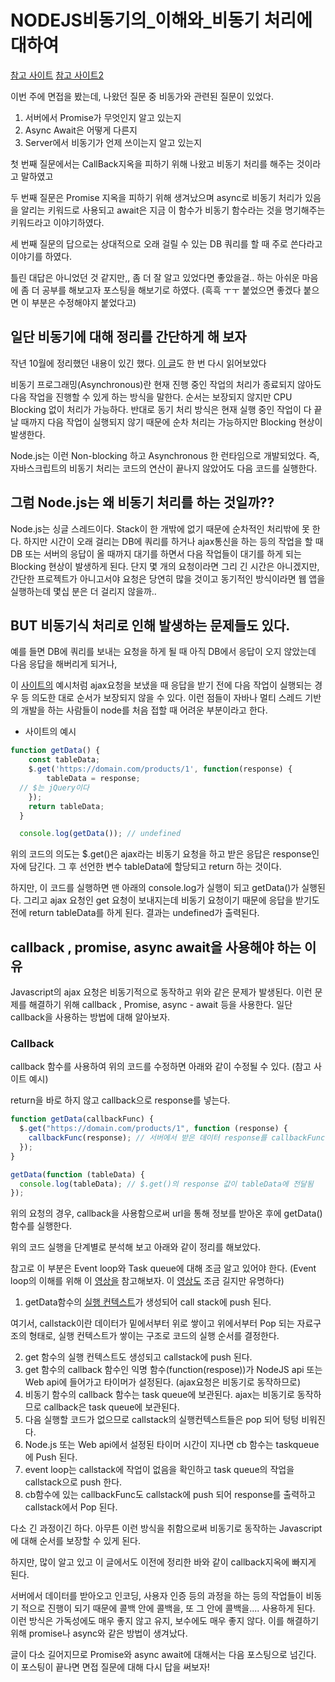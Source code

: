 # NODEJS비동기의\_이해와\_비동기 처리에 대하여

[참고 사이트](https://joshua1988.github.io/web-development/javascript/javascript-asynchronous-operation/) [참고 사이트2](https://intrepidgeeks.com/tutorial/why-use-learn-js-asyncawait-feat-asynchronous-processing)

이번 주에 면접을 봤는데, 나왔던 질문 중 비동가와 관련된 질문이 있었다.

1.  서버에서 Promise가 무엇인지 알고 있는지
2.  Async Await은 어떻게 다른지
3.  Server에서 비동기가 언제 쓰이는지 알고 있는지

첫 번째 질문에서는 CallBack지옥을 피하기 위해 나왔고 비동기 처리를 해주는 것이라고 말하였고

두 번째 질문은 Promise 지옥을 피하기 위해 생겨났으며 async로 비동기 처리가 있음을 알리는 키워드로 사용되고 await은 지금 이 함수가 비동기 함수라는 것을 명기해주는 키워드라고 이야기하였다.

세 번째 질문의 답으로는 상대적으로 오래 걸릴 수 있는 DB 쿼리를 할 때 주로 쓴다라고 이야기를 하였다.

틀린 대답은 아니었던 것 같지만,, 좀 더 잘 알고 있었다면 좋았을걸.. 하는 아쉬운 마음에 좀 더 공부를 해보고자 포스팅을 해보기로 하였다. (흑흑 ㅜㅜ 붙었으면 좋겠다 붙으면 이 부분은 수정해야지 붙었다고)

## 일단 비동기에 대해 정리를 간단하게 해 보자

작년 10월에 정리했던 내용이 있긴 했다. [이 글](https://sora9z.tistory.com/81?category=1044549)도 한 번 다시 읽어보았다

비동기 프로그래밍(Asynchronous)란 현재 진행 중인 작업의 처리가 종료되지 않아도 다음 작업을 진행할 수 있게 하는 방식을 말한다. 순서는 보장되지 않지만 CPU Blocking 없이 처리가 가능하다. 반대로 동기 처리 방식은 현재 실행 중인 작업이 다 끝날 때까지 다음 작업이 실행되지 않기 때문에 순차 처리는 가능하지만 Blocking 현상이 발생한다.

Node.js는 이런 Non-blocking 하고 Asynchronous 한 런타임으로 개발되었다. 즉, 자바스크립트의 비동기 처리는 코드의 연산이 끝나지 않았어도 다음 코드를 실행한다.

## 그럼 Node.js는 왜 비동기 처리를 하는 것일까??

Node.js는 싱글 스레드이다. Stack이 한 개밖에 없기 때문에 순차적인 처리밖에 못 한다. 하지만 시간이 오래 걸리는 DB에 쿼리를 하거나 ajax통신을 하는 등의 작업을 할 때 DB 또는 서버의 응답이 올 때까지 대기를 하면서 다음 작업들이 대기를 하게 되는 Blocking 현상이 발생하게 된다. 단지 몇 개의 요청이라면 그리 긴 시간은 아니겠지만, 간단한 프로젝트가 아니고서야 요청은 당연히 많을 것이고 동기적인 방식이라면 웹 앱을 실행하는데 몇십 분은 더 걸리지 않을까..

## BUT 비동기식 처리로 인해 발생하는 문제들도 있다.

예를 들면 DB에 쿼리를 보내는 요청을 하게 될 때 아직 DB에서 응답이 오지 않았는데 다음 응답을 해버리게 되거나,

이 [사이트의](https://joshua1988.github.io/web-development/javascript/javascript-asynchronous-operation/) 예시처럼 ajax요청을 보냈을 때 응답을 받기 전에 다음 작업이 실행되는 경우 등 의도한 대로 순서가 보장되지 않을 수 있다. 이런 점들이 자바나 멀티 스레드 기반의 개발을 하는 사람들이 node를 처음 접할 때 어려운 부분이라고 한다.

- 사이트의 예시

```js
function getData() {
  	const tableData;
  	$.get('https://domain.com/products/1', function(response) {
  		tableData = response;
  // $는 jQuery이다
  	});
  	return tableData;
  }

  console.log(getData()); // undefined
```

위의 코드의 의도는 $.get()은 ajax라는 비동기 요청을 하고 받은 응답은 response인자에 담긴다. 그 후 선언한 변수 tableData에 할당되고 return 하는 것이다.

하지만, 이 코드를 실행하면 맨 아래의 console.log가 실행이 되고 getData()가 실행된다. 그리고 ajax 요청인 get 요청이 보내지는데 비동기 요청이기 때문에 응답을 받기도 전에 return tableData를 하게 된다. 결과는 undefined가 출력된다.

## callback , promise, async await을 사용해야 하는 이유

Javascript의 ajax 요청은 비동기적으로 동작하고 위와 같은 문제가 발생된다. 이런 문제를 해결하기 위해 callback , Promise, async - await 등을 사용한다. 일단 callback을 사용하는 방법에 대해 알아보자.

### Callback

callback 함수를 사용하여 위의 코드를 수정하면 아래와 같이 수정될 수 있다. (참고 사이트 예시)

return을 바로 하지 않고 callback으로 response를 넣는다.

```js
function getData(callbackFunc) {
  $.get("https://domain.com/products/1", function (response) {
    callbackFunc(response); // 서버에서 받은 데이터 response를 callbackFunc() 함수에 넘겨줌
  });
}

getData(function (tableData) {
  console.log(tableData); // $.get()의 response 값이 tableData에 전달됨
});
```

위의 요청의 경우, callback을 사용함으로써 url을 통해 정보를 받아온 후에 getData() 함수를 실행한다.

위의 코드 실행을 단계별로 분석해 보고 아래와 같이 정리를 해보았다.

참고로 이 부분은 Event loop와 Task queue에 대해 조금 알고 있어야 한다. (Event loop의 이해를 위해 이 [영상을](https://www.youtube.com/watch?v=rpQJAWha8ns) 참고해보자. 이 [영상도](https://www.youtube.com/watch?v=8aGhZQkoFbQ) 조금 길지만 유명하다)

1.  getData함수의 [실행 컨텍스트](https://sora9z.tistory.com/129)가 생성되어 call stack에 push 된다.

여기서, callstack이란 데이터가 밑에서부터 위로 쌓이고 위에서부터 Pop 되는 자료구조의 형태로, 실행 컨텍스트가 쌓이는 구조로 코드의 실행 순서를 결정한다.

2.  get 함수의 실행 컨텍스트도 생성되고 callstack에 push 된다.
3.  get 함수의 callback 함수인 익명 함수(function(respose))가 NodeJS api 또는 Web api에 들어가고 타이머가 설정된다. (ajax요청은 비동기로 동작하므로)
4.  비동기 함수의 callback 함수는 task queue에 보관된다. ajax는 비동기로 동작하므로 callback은 task queue에 보관된다.
5.  다음 실행할 코드가 없으므로 callstack의 실행컨텍스트들은 pop 되어 텅텅 비워진다.
6.  Node.js 또는 Web api에서 설정된 타이머 시간이 지나면 cb 함수는 taskqueue에 Push 된다.
7.  event loop는 callstack에 작업이 없음을 확인하고 task queue의 작업을 callstack으로 push 한다.
8.  cb함수에 있는 callbackFunc도 callstack에 push 되어 response를 출력하고 callstack에서 Pop 된다.

다소 긴 과정이긴 하다. 아무튼 이런 방식을 취함으로써 비동기로 동작하는 Javascript에 대해 순서를 보장할 수 있게 된다.

하지만, 많이 알고 있고 이 글에서도 이전에 정리한 바와 같이 callback지옥에 빠지게 된다.

서버에서 데이터를 받아오고 인코딩, 사용자 인증 등의 과정을 하는 등의 작업들이 비동기 적으로 진행이 되기 때문에 콜백 안에 콜백을, 또 그 안에 콜백을.... 사용하게 된다. 이런 방식은 가독성에도 매우 좋지 않고 유지, 보수에도 매우 좋지 않다. 이를 해결하기 위해 promise나 async와 같은 방법이 생겨났다.

글이 다소 길어지므로 Promise와 async await에 대해서는 다음 포스팅으로 넘긴다.  
이 포스팅이 끝나면 면접 질문에 대해 다시 답을 써보자!
